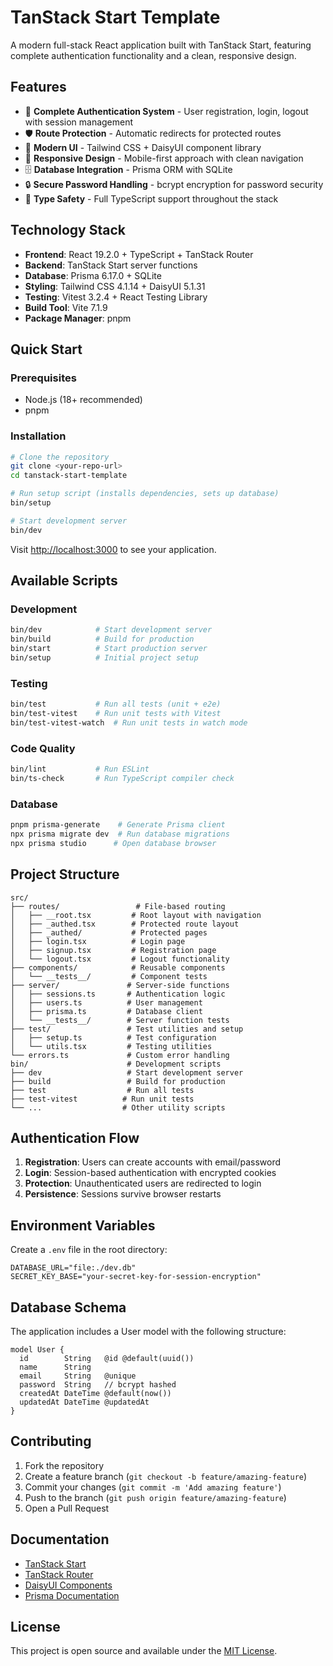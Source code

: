 # TanStack Start Template

A modern full-stack React application built with TanStack Start, featuring complete authentication functionality and a clean, responsive design.

## Features

- 🔐 **Complete Authentication System** - User registration, login, logout with session management
- 🛡️ **Route Protection** - Automatic redirects for protected routes
- 🎨 **Modern UI** - Tailwind CSS + DaisyUI component library
- 📱 **Responsive Design** - Mobile-first approach with clean navigation
- 🗄️ **Database Integration** - Prisma ORM with SQLite
- 🔒 **Secure Password Handling** - bcrypt encryption for password security
- 🧩 **Type Safety** - Full TypeScript support throughout the stack

## Technology Stack

- **Frontend**: React 19.2.0 + TypeScript + TanStack Router
- **Backend**: TanStack Start server functions
- **Database**: Prisma 6.17.0 + SQLite
- **Styling**: Tailwind CSS 4.1.14 + DaisyUI 5.1.31
- **Testing**: Vitest 3.2.4 + React Testing Library
- **Build Tool**: Vite 7.1.9
- **Package Manager**: pnpm

## Quick Start

### Prerequisites

- Node.js (18+ recommended)
- pnpm

### Installation

```bash
# Clone the repository
git clone <your-repo-url>
cd tanstack-start-template

# Run setup script (installs dependencies, sets up database)
bin/setup

# Start development server
bin/dev
```

Visit [http://localhost:3000](http://localhost:3000) to see your application.

## Available Scripts

### Development
```bash
bin/dev            # Start development server
bin/build          # Build for production
bin/start          # Start production server
bin/setup          # Initial project setup
```

### Testing
```bash
bin/test           # Run all tests (unit + e2e)
bin/test-vitest    # Run unit tests with Vitest
bin/test-vitest-watch  # Run unit tests in watch mode
```

### Code Quality
```bash
bin/lint           # Run ESLint
bin/ts-check       # Run TypeScript compiler check
```

### Database
```bash
pnpm prisma-generate    # Generate Prisma client
npx prisma migrate dev  # Run database migrations
npx prisma studio      # Open database browser
```

## Project Structure

```
src/
├── routes/                 # File-based routing
│   ├── __root.tsx         # Root layout with navigation
│   ├── _authed.tsx        # Protected route layout
│   ├── _authed/           # Protected pages
│   ├── login.tsx          # Login page
│   ├── signup.tsx         # Registration page
│   └── logout.tsx         # Logout functionality
├── components/            # Reusable components
│   └── __tests__/         # Component tests
├── server/               # Server-side functions
│   ├── sessions.ts       # Authentication logic
│   ├── users.ts          # User management
│   ├── prisma.ts         # Database client
│   └── __tests__/        # Server function tests
├── test/                 # Test utilities and setup
│   ├── setup.ts          # Test configuration
│   └── utils.tsx         # Testing utilities
└── errors.ts             # Custom error handling
bin/                      # Development scripts
├── dev                   # Start development server
├── build                 # Build for production
├── test                  # Run all tests
├── test-vitest          # Run unit tests
└── ...                  # Other utility scripts
```

## Authentication Flow

1. **Registration**: Users can create accounts with email/password
2. **Login**: Session-based authentication with encrypted cookies
3. **Protection**: Unauthenticated users are redirected to login
4. **Persistence**: Sessions survive browser restarts

## Environment Variables

Create a `.env` file in the root directory:

```env
DATABASE_URL="file:./dev.db"
SECRET_KEY_BASE="your-secret-key-for-session-encryption"
```

## Database Schema

The application includes a User model with the following structure:

```prisma
model User {
  id        String   @id @default(uuid())
  name      String
  email     String   @unique
  password  String   // bcrypt hashed
  createdAt DateTime @default(now())
  updatedAt DateTime @updatedAt
}
```

## Contributing

1. Fork the repository
2. Create a feature branch (`git checkout -b feature/amazing-feature`)
3. Commit your changes (`git commit -m 'Add amazing feature'`)
4. Push to the branch (`git push origin feature/amazing-feature`)
5. Open a Pull Request

## Documentation

- [TanStack Start](https://tanstack.com/start)
- [TanStack Router](https://tanstack.com/router)
- [DaisyUI Components](https://daisyui.com/docs/v5/)
- [Prisma Documentation](https://www.prisma.io/docs)

## License

This project is open source and available under the [MIT License](LICENSE).
